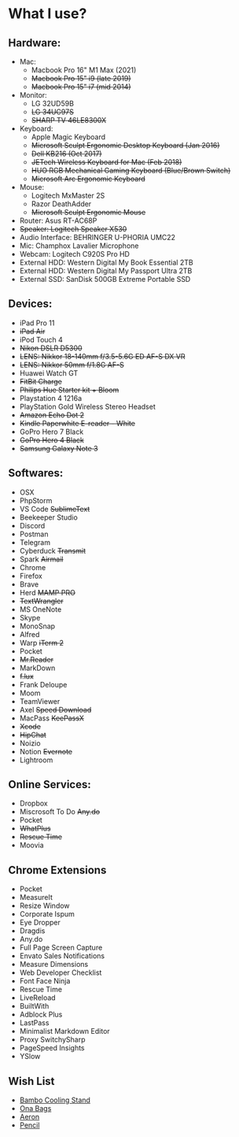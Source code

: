 What I use?
================

## Hardware:

- Mac:
  - Macbook Pro 16" M1 Max (2021)
  - ~~Macbook Pro 15" i9 (late 2019)~~
  - ~~Macbook Pro 15" i7 (mid 2014)~~
- Monitor:
  - LG 32UD59B
  - ~~LG 34UC97S~~
  - ~~SHARP TV 46LE8300X~~
- Keyboard:
  - Apple Magic Keyboard
  - ~~Microsoft Sculpt Ergonomic Desktop Keyboard (Jan 2016)~~
  - ~~Dell KB216 (Oct 2017)~~
  - ~~JETech Wireless Keyboard for Mac (Feb 2018)~~
  - ~~HUO RGB Mechanical Gaming Keyboard (Blue/Brown Switch)~~
  - ~~Microsoft Arc Ergonomic Keyboard~~
- Mouse:
  - Logitech MxMaster 2S
  - Razor DeathAdder
  - ~~Microsoft Sculpt Ergonomic Mouse~~
- Router: Asus RT-AC68P
- ~~Speaker: Logitech Speaker X530~~
- Audio Interface: BEHRINGER U-PHORIA UMC22
- Mic: Champhox Lavalier Microphone
- Webcam: Logitech C920S Pro HD
- External HDD: Western Digital My Book Essential 2TB
- External HDD: Western Digital My Passport Ultra 2TB
- External SSD: SanDisk 500GB Extreme Portable SSD


## Devices:

- iPad Pro 11
- ~~iPad Air~~
- iPod Touch 4
- ~~Nikon DSLR D5300~~
- ~~LENS: Nikkor 18-140mm f/3.5-5.6G ED AF-S DX VR~~
- ~~LENS: Nikkor 50mm f/1.8G AF-S~~
- Huawei Watch GT
- ~~FitBit Charge~~
- ~~Philips Hue Starter kit + Bloom~~
- Playstation 4 1216a
- PlayStation Gold Wireless Stereo Headset
- ~~Amazon Echo Dot 2~~
- ~~Kindle Paperwhite E-reader - White~~
- GoPro Hero 7 Black
- ~~GoPro Hero 4 Black~~
- ~~Samsung Galaxy Note 3~~

## Softwares:

- OSX
- PhpStorm
- VS Code ~~SublimeText~~
- Beekeeper Studio
- Discord
- Postman
- Telegram
- Cyberduck ~~Transmit~~
- Spark ~~Airmail~~
- Chrome
- Firefox
- Brave
- Herd ~~MAMP PRO~~
- ~~TextWrangler~~
- MS OneNote
- Skype
- MonoSnap
- Alfred
- Warp ~~iTerm 2~~
- Pocket
- ~~Mr.Reader~~
- MarkDown
- ~~f.lux~~
- Frank Deloupe
- Moom
- TeamViewer
- Axel ~~Speed Download~~
- MacPass ~~KeePassX~~
- ~~Xcode~~
- ~~HipChat~~
- Noizio
- Notion ~~Evernote~~
- Lightroom


## Online Services:

- Dropbox
- Miscrosoft To Do ~~Any.do~~
- Pocket
- ~~WhatPlus~~
- ~~Rescue Time~~
- Moovia


## Chrome Extensions

- Pocket
- MeasureIt
- Resize Window
- Corporate Ispum
- Eye Dropper
- Dragdis
- Any.do
- Full Page Screen Capture
- Envato Sales Notifications
- Measure Dimensions
- Web Developer Checklist
- Font Face Ninja
- Rescue Time
- LiveReload
- BuiltWith
- Adblock Plus
- LastPass
- Minimalist Markdown Editor
- Proxy SwitchySharp
- PageSpeed Insights
- YSlow


## Wish List

- [Bambo Cooling Stand](http://www.macally.com/EN/?page_id=2333)
- [Ona Bags](http://www.onabags.com/store/small-goods/the-roma.html)
- [Aeron](http://www.hermanmiller.com/products/seating/performance-work-chairs/aeron-chairs.html)
- [Pencil](http://www.fiftythree.com/pencil)
